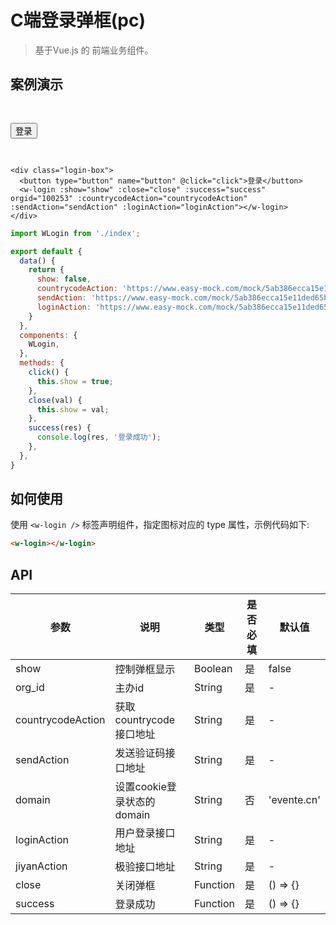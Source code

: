 # C端登录弹框(pc)
> 基于Vue.js 的 前端业务组件。

## 案例演示

<div class="login-box">
  <button type="button" name="button" @click="click">登录</button>
  <w-login :show="show" :close="close" :success="success" orgid="100253" :countrycodeAction="countrycodeAction" :sendAction="sendAction" :loginAction="loginAction"></w-login>
</div>

``` vue
<div class="login-box">
  <button type="button" name="button" @click="click">登录</button>
  <w-login :show="show" :close="close" :success="success" orgid="100253" :countrycodeAction="countrycodeAction" :sendAction="sendAction" :loginAction="loginAction"></w-login>
</div>
```

``` js
import WLogin from './index';

export default {
  data() {
    return {
      show: false,
      countrycodeAction: 'https://www.easy-mock.com/mock/5ab386ecca15e11ded65b593/chinese/countrycode',
      sendAction: 'https://www.easy-mock.com/mock/5ab386ecca15e11ded65b593/chinese/smssend',
      loginAction: 'https://www.easy-mock.com/mock/5ab386ecca15e11ded65b593/chinese/login',
    }
  },
  components: {
    WLogin,
  },
  methods: {
    click() {
      this.show = true;
    },
    close(val) {
      this.show = val;
    },
    success(res) {
      console.log(res, '登录成功');
    },
  },
}
```

## 如何使用

使用 `<w-login />` 标签声明组件，指定图标对应的 type 属性，示例代码如下:

```` html
<w-login></w-login>
````

## API

|参数|说明|类型|是否必填|默认值|
|---|----|---|-------|-----|
|show|控制弹框显示|Boolean|是|false|
|org_id|主办id|String|是|-|
|countrycodeAction|获取countrycode接口地址|String|是|-|
|sendAction|发送验证码接口地址|String|是|-|
|domain|设置cookie登录状态的domain|String|否|'evente.cn'|
|loginAction|用户登录接口地址|String|是|-|
|jiyanAction|极验接口地址|String|是|-|
|close|关闭弹框|Function|是|() => {}|
|success|登录成功|Function|是|() => {}|


<script>
import WLogin from './index';

export default {
  data() {
    return {
      show: false,
      countrycodeAction: 'https://www.easy-mock.com/mock/5ab386ecca15e11ded65b593/chinese/countrycode',
      sendAction: 'https://www.easy-mock.com/mock/5ab386ecca15e11ded65b593/chinese/smssend',
      loginAction: 'https://www.easy-mock.com/mock/5ab386ecca15e11ded65b593/chinese/login',
    }
  },
  components: {
    WLogin,
  },
  methods: {
    click() {
      this.show = true;
    },
    close(val) {
      this.show = val;
    },
    success(res) {
      console.log(res, '登录成功');
    },
  },
}
</script>

<style lang="scss">
@import './style/login.scss';

.login-box {
  padding: 30px 0;
}
</style>
